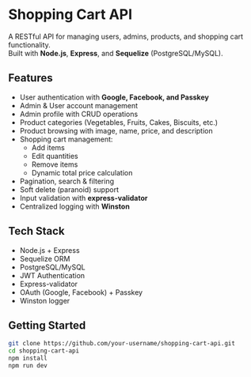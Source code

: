 # Shopping Cart API

A RESTful API for managing users, admins, products, and shopping cart functionality.  
Built with **Node.js**, **Express**, and **Sequelize** (PostgreSQL/MySQL).

## Features
- User authentication with **Google, Facebook, and Passkey**
- Admin & User account management
- Admin profile with CRUD operations
- Product categories (Vegetables, Fruits, Cakes, Biscuits, etc.)
- Product browsing with image, name, price, and description
- Shopping cart management:
  - Add items
  - Edit quantities
  - Remove items
  - Dynamic total price calculation
- Pagination, search & filtering
- Soft delete (paranoid) support
- Input validation with **express-validator**
- Centralized logging with **Winston**

## Tech Stack
- Node.js + Express
- Sequelize ORM
- PostgreSQL/MySQL
- JWT Authentication
- Express-validator
- OAuth (Google, Facebook) + Passkey
- Winston logger

## Getting Started
```bash
git clone https://github.com/your-username/shopping-cart-api.git
cd shopping-cart-api
npm install
npm run dev
